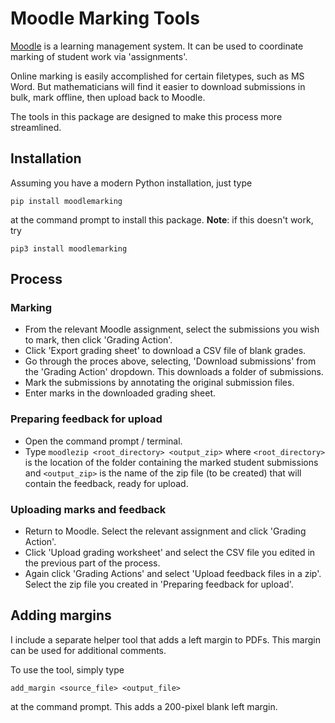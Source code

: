 # Moodle Marking Tools

[Moodle](https://moodle.org) is a learning management system. It can be used to coordinate marking
of student work via 'assignments'. 

Online marking is easily accomplished for certain filetypes, such as MS Word. But mathematicians
will find it easier to download submissions in bulk, mark offline, then upload back to Moodle.

The tools in this package are designed to make this process more streamlined.

## Installation

Assuming you have a modern Python installation, just type
```
pip install moodlemarking
```
at the command prompt to install this package. **Note**: if this doesn't work, try
```
pip3 install moodlemarking
```

## Process

### Marking

* From the relevant Moodle assignment, select the submissions you wish to mark, then click 'Grading
  Action'.
* Click 'Export grading sheet' to download a CSV file of blank grades.
* Go through the proces above, selecting, 'Download submissions' from the 'Grading Action' dropdown.
  This downloads a folder of submissions.
* Mark the submissions by annotating the original submission files.
* Enter marks in the downloaded grading sheet.

### Preparing feedback for upload
* Open the command prompt / terminal.
* Type `moodlezip <root_directory> <output_zip>` where `<root_directory>` is the location of the
  folder containing the marked student submissions and `<output_zip>` is the name of the zip file
  (to be created) that will contain the feedback, ready for upload.

### Uploading marks and feedback
* Return to Moodle. Select the relevant assignment and click 'Grading Action'.
* Click 'Upload grading worksheet' and select the CSV file you edited in the previous part of the
  process.
* Again click 'Grading Actions' and select 'Upload feedback files in a zip'. Select the zip file
  you created in 'Preparing feedback for upload'.

## Adding margins

I include a separate helper tool that adds a left margin to PDFs. This margin can be used for 
additional comments.

To use the tool, simply type
```
add_margin <source_file> <output_file>
```
at the command prompt. This adds a 200-pixel blank left margin.


